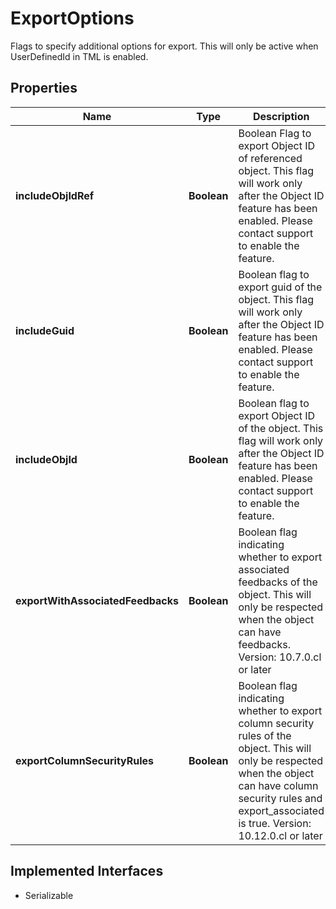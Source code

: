 

# ExportOptions

Flags to specify additional options for export. This will only be active when UserDefinedId in TML is enabled.

## Properties

| Name | Type | Description | Notes |
|------------ | ------------- | ------------- | -------------|
|**includeObjIdRef** | **Boolean** | Boolean Flag to export Object ID of referenced object. This flag will work only after the Object ID feature has been enabled. Please contact support to enable the feature. |  [optional] |
|**includeGuid** | **Boolean** | Boolean flag to export guid of the object. This flag will work only after the Object ID feature has been enabled. Please contact support to enable the feature. |  [optional] |
|**includeObjId** | **Boolean** | Boolean flag to export Object ID of the object. This flag will work only after the Object ID feature has been enabled. Please contact support to enable the feature. |  [optional] |
|**exportWithAssociatedFeedbacks** | **Boolean** | Boolean flag indicating whether to export associated feedbacks of the object. This will only be respected when the object can have feedbacks.    Version: 10.7.0.cl or later  |  [optional] |
|**exportColumnSecurityRules** | **Boolean** | Boolean flag indicating whether to export column security rules of the object. This will only be respected when the object can have column security rules and export_associated is true.   Version: 10.12.0.cl or later  |  [optional] |


## Implemented Interfaces

* Serializable


